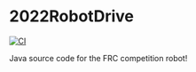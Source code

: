 # 2022RobotDrive

[![CI](https://github.com/frc2881/2022RobotDrive/actions/workflows/main.yml/badge.svg)](https://github.com/frc2881/2022RobotDrive/actions/workflows/main.yml)

Java source code for the FRC competition robot!
